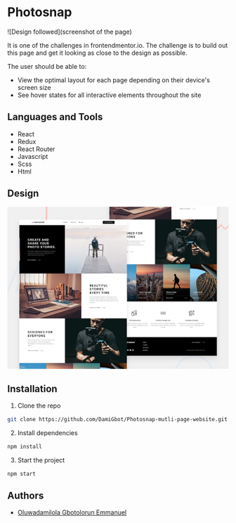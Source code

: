 # Photosnap

![Design followed](screenshot of the page)

It is one of the challenges in frontendmentor.io. The challenge is to build out this page and get it looking as close to the design as possible.

The user should be able to:

- View the optimal layout for each page depending on their device's screen size
- See hover states for all interactive elements throughout the site

## Languages and Tools

- React
- Redux
- React Router
- Javascript
- Scss
- Html

## Design

![Design preview for the Photosnap Website coding challenge](./src/dev-data/preview.jpg)

## Installation

1. Clone the repo

```sh
git clone https://github.com/DamiGbot/Photosnap-mutli-page-website.git
```

2. Install dependencies

```sh
npm install
```

3. Start the project

```sh
npm start
```

## Authors

- [Oluwadamilola Gbotolorun Emmanuel](https://github.com/DamiGbot)
